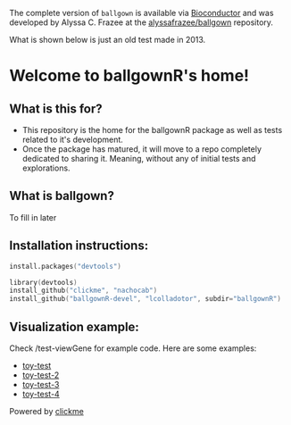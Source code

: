 The complete version of `ballgown` is available via [Bioconductor](http://www.bioconductor.org/packages/devel/bioc/html/ballgown.html) and was developed by Alyssa C. Frazee at the [alyssafrazee/ballgown](https://github.com/alyssafrazee/ballgown) repository.


What is shown below is just an old test made in 2013.



# Welcome to ballgownR's home!

## What is this for?

* This repository is the home for the ballgownR package as well as tests related to it's development.
* Once the package has matured, it will move to a repo completely dedicated to sharing it. Meaning, without any of initial tests and explorations.

## What is ballgown?

To fill in later

## Installation instructions:

```S
install.packages("devtools")

library(devtools)
install_github("clickme", "nachocab")
install_github("ballgownR-devel", "lcolladotor", subdir="ballgownR")
```


## Visualization example:

Check /test-viewGene for example code. Here are some examples:

* [toy-test](http://htmlpreview.github.io/?https://github.com/lcolladotor/ballgownR-devel/blob/master/test-viewGene/toy-test.html)
* [toy-test-2](http://htmlpreview.github.io/?https://github.com/lcolladotor/ballgownR-devel/blob/master/test-viewGene/toy-test-2.html)
* [toy-test-3](http://htmlpreview.github.io/?https://github.com/lcolladotor/ballgownR-devel/blob/master/test-viewGene/toy-test-3.html)
* [toy-test-4](http://htmlpreview.github.io/?https://github.com/lcolladotor/ballgownR-devel/blob/master/test-viewGene/toy-test-4.html)

Powered by [clickme](https://github.com/nachocab/clickme)
